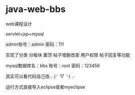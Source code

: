 # java-web-bbs
web课程设计

servlet+jsp+mysql

admin账号：admin 密码：111

实现了分类 分板块 置顶 帖子增删改查 用户权限 帖子回复等功能

mysql数据库名：bbs 账号：root 密码：123456

其实可以看代码自己改╮(╯▽╰)╭

运行方式直接导入eclipse或者myeclipse


